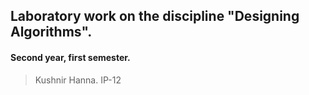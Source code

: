 ## Laboratory work on the discipline "Designing Algorithms".
#### Second year, first semester.
> Kushnir Hanna. IP-12
